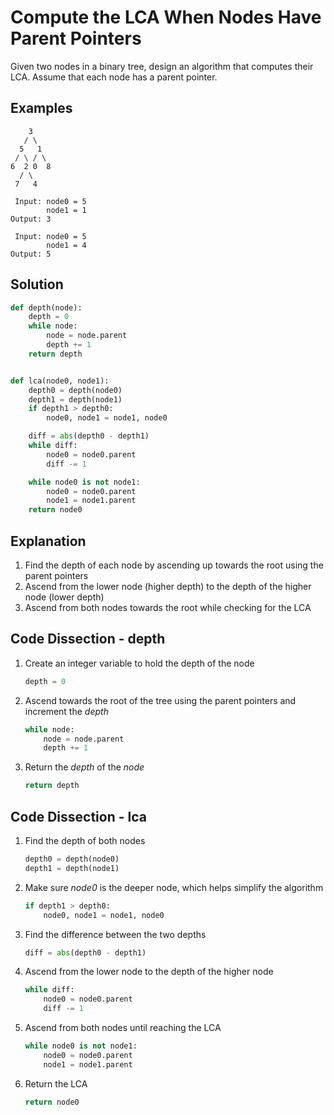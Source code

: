 # Compute the LCA When Nodes Have Parent Pointers
Given two nodes in a binary tree, design an algorithm that computes their LCA. Assume that each node has a parent pointer.

## Examples
```
    3
   / \
  5   1
 / \ / \
6  2 0  8
  / \
 7   4

 Input: node0 = 5
        node1 = 1
Output: 3

 Input: node0 = 5
        node1 = 4
Output: 5
```

## Solution
```python
def depth(node):
    depth = 0
    while node:
        node = node.parent
        depth += 1
    return depth


def lca(node0, node1):
    depth0 = depth(node0)
    depth1 = depth(node1)
    if depth1 > depth0:
        node0, node1 = node1, node0

    diff = abs(depth0 - depth1)
    while diff:
        node0 = node0.parent
        diff -= 1

    while node0 is not node1:
        node0 = node0.parent
        node1 = node1.parent
    return node0
```

## Explanation
1. Find the depth of each node by ascending up towards the root using the parent pointers
2. Ascend from the lower node (higher depth) to the depth of the higher node (lower depth)
3. Ascend from both nodes towards the root while checking for the LCA

## Code Dissection - depth
1. Create an integer variable to hold the depth of the node
    ```python
    depth = 0
    ```
2. Ascend towards the root of the tree using the parent pointers and increment the _depth_
    ```python
    while node:
        node = node.parent
        depth += 1
    ```
3. Return the _depth_ of the _node_
    ```python
    return depth
    ```

## Code Dissection - lca
1. Find the depth of both nodes
    ```python
    depth0 = depth(node0)
    depth1 = depth(node1)
    ```
2. Make sure _node0_ is the deeper node, which helps simplify the algorithm
    ```python
    if depth1 > depth0:
        node0, node1 = node1, node0
    ```
3. Find the difference between the two depths
    ```python
    diff = abs(depth0 - depth1)
    ```
4. Ascend from the lower node to the depth of the higher node
    ```python
    while diff:
        node0 = node0.parent
        diff -= 1
    ```
5. Ascend from both nodes until reaching the LCA
    ```python
    while node0 is not node1:
        node0 = node0.parent
        node1 = node1.parent
    ```
6. Return the LCA
    ```python
    return node0
    ```